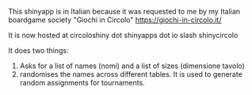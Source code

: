 This shinyapp is in Italian because it was requested to me by my Italian boardgame society "Giochi in Circolo" https://giochi-in-circolo.it/

It is now hosted at circoloshiny dot shinyapps dot io slash shinycircolo

It does two things:
1) Asks for a list of names (nomi)  and a list of sizes (dimensione tavolo)
2) randomises the names across different tables. It is used to generate random assignments for tournaments.
